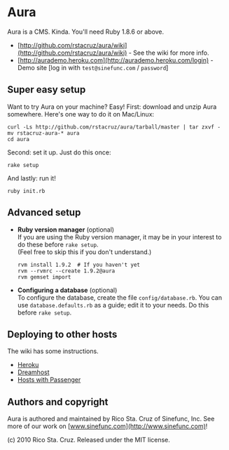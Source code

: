 # Aura

Aura is a CMS. Kinda. You'll need Ruby 1.8.6 or above.

* [http://github.com/rstacruz/aura/wiki](http://github.com/rstacruz/aura/wiki) - See the wiki for more info.
* [http://aurademo.heroku.com](http://aurademo.heroku.com/login) - Demo site [log in with `test@sinefunc.com` / `password`]

## Super easy setup

Want to try Aura on your machine? Easy! First: download and unzip Aura somewhere.
Here's one way to do it on Mac/Linux:

    curl -Ls http://github.com/rstacruz/aura/tarball/master | tar zxvf -
    mv rstacruz-aura-* aura
    cd aura

Second: set it up. Just do this once:

    rake setup

And lastly: run it!

    ruby init.rb

## Advanced setup

* **Ruby version manager** (optional)  
  If you are using the Ruby version manager, it may be in your interest to do these before `rake setup`.  
  (Feel free to skip this if you don't understand.)

      rvm install 1.9.2  # If you haven't yet
      rvm --rvmrc --create 1.9.2@aura
      rvm gemset import

* **Configuring a database** (optional)  
  To configure the database, create the file `config/database.rb`. You can use `database.defaults.rb` as
  a guide; edit it to your needs. Do this before `rake setup`.

## Deploying to other hosts

The wiki has some instructions.

* [Heroku](http://github.com/rstacruz/aura/wiki/Heroku-setup)
* [Dreamhost](http://github.com/rstacruz/aura/wiki/Dreamhost-setup)
* [Hosts with Passenger](http://github.com/rstacruz/aura/wiki/Passenger-setup)

## Authors and copyright

Aura is authored and maintained by Rico Sta. Cruz of Sinefunc, Inc.
See more of our work on [www.sinefunc.com](http://www.sinefunc.com)!

(c) 2010 Rico Sta. Cruz. Released under the MIT license.
